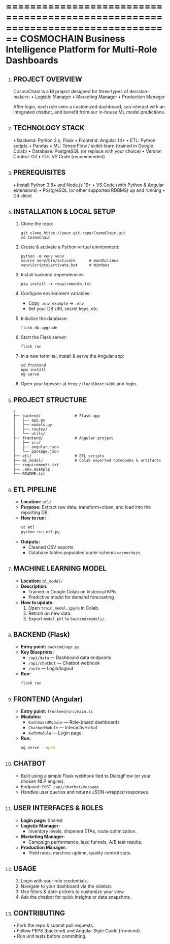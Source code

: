 ================================================================================
                                COSMOCHAIN
              Business Intelligence Platform for Multi-Role Dashboards
================================================================================

1.  PROJECT OVERVIEW
    -----------------
    CosmoChain is a BI project designed for three types of decision-makers:
      • Logistic Manager
      • Marketing Manager
      • Production Manager

    After login, each role sees a customized dashboard, can interact with an
    integrated chatbot, and benefit from our in-house ML model predictions.

2.  TECHNOLOGY STACK
    ----------------
      • Backend:  Python 3.x, Flask
      • Frontend: Angular 14+
      • ETL:      Python scripts + Pandas
      • ML:       TensorFlow / scikit-learn (trained in Google Colab)
      • Database: PostgreSQL (or replace with your choice)
      • Version Control: Git
      • IDE:      VS Code (recommended)

3.  PREREQUISITES
    -------------
      • Install Python 3.8+ and Node.js 16+
      • VS Code (with Python & Angular extensions)
      • PostgreSQL (or other supported RDBMS) up and running
      • Git client

4.  INSTALLATION & LOCAL SETUP
    --------------------------
    1.  Clone the repo:
        ```
        git clone https://your.git.repo/CosmoChain.git
        cd CosmoChain
        ```

    2.  Create & activate a Python virtual environment:
        ```
        python -m venv venv
        source venv/bin/activate      # macOS/Linux
        venv\Scripts\activate.bat     # Windows
        ```

    3.  Install backend dependencies:
        ```
        pip install -r requirements.txt
        ```

    4.  Configure environment variables:
        - Copy `.env.example` → `.env`
        - Set your DB URI, secret keys, etc.

    5.  Initialize the database:
        ```
        flask db upgrade
        ```

    6.  Start the Flask server:
        ```
        flask run
        ```

    7.  In a new terminal, install & serve the Angular app:
        ```
        cd frontend
        npm install
        ng serve
        ```

    8.  Open your browser at `http://localhost:4200` and login.

5.  PROJECT STRUCTURE
    ------------------
    ```
    /
    ├── backend/               # Flask app
    │   ├── app.py
    │   ├── models.py
    │   ├── routes/
    │   └── utils/
    ├── frontend/              # Angular project
    │   ├── src/
    │   ├── angular.json
    │   └── package.json
    ├── etl/                   # ETL scripts
    ├── ml_model/              # Colab exported notebooks & artifacts
    ├── requirements.txt
    ├── .env.example
    └── README.txt
    ```

6.  ETL PIPELINE
    ------------
    - **Location:** `etl/`
    - **Purpose:** Extract raw data, transform+clean, and load into the reporting DB.
    - **How to run:**  
      ```bash
      cd etl
      python run_etl.py
      ```
    - **Outputs:**  
      - Cleaned CSV exports
      - Database tables populated under schema `cosmochain`.

7.  MACHINE LEARNING MODEL
    ---------------------
    - **Location:** `ml_model/`
    - **Description:**  
      - Trained in Google Colab on historical KPIs.
      - Predictive model for demand forecasting.
    - **How to update:**  
      1. Open `train_model.ipynb` in Colab.  
      2. Retrain on new data.  
      3. Export `model.pkl` to `backend/models/`.

8.  BACKEND (Flask)
    ---------------
    - **Entry point:** `backend/app.py`
    - **Key Blueprints:**  
      - `/api/data` — Dashboard data endpoints  
      - `/api/chatbot` — Chatbot webhook  
      - `/auth` — Login/logout
    - **Run:**  
      ```bash
      flask run
      ```

9.  FRONTEND (Angular)
    ------------------
    - **Entry point:** `frontend/src/main.ts`
    - **Modules:**  
      - `DashboardModule` — Role-based dashboards  
      - `ChatbotModule` — Interactive chat  
      - `AuthModule` — Login page
    - **Run:**  
      ```bash
      ng serve --open
      ```

10. CHATBOT
     -------
     - Built using a simple Flask webhook tied to DialogFlow (or your chosen NLP engine).
     - Endpoint: `POST /api/chatbot/message`
     - Handles user queries and returns JSON-wrapped responses.

11. USER INTERFACES & ROLES
     ----------------------
     - **Login page:** Shared  
     - **Logistic Manager:**  
       - Inventory levels, shipment ETAs, route optimization.
     - **Marketing Manager:**  
       - Campaign performance, lead funnels, A/B test results.
     - **Production Manager:**  
       - Yield rates, machine uptime, quality control stats.

12. USAGE
     -----
     1. Login with your role credentials.  
     2. Navigate to your dashboard via the sidebar.  
     3. Use filters & date-pickers to customize your view.  
     4. Ask the chatbot for quick insights or data snapshots.

13. CONTRIBUTING
     ------------
     • Fork the repo & submit pull requests.  
     • Follow PEP8 (backend) and Angular Style Guide (frontend).  
     • Run unit tests before committing.
